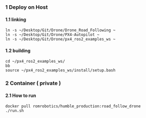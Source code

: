 ### 1 Deploy on Host

#### 1.1 linking 
```
ln -s ~/Desktop/Git/Drone/Drone_Road_Following ~
ln -s ~/Desktop/Git/Drone/PX4-Autopilot ~
ln -s ~/Desktop/Git/Drone/px4_ros2_examples_ws ~
```

#### 1.2 building
```
cd ~/px4_ros2_examples_ws/
bb
source ~/px4_ros2_examples_ws/install/setup.bash
```

### 2 Container ( private )

#### 2.1 How to run
```
docker pull romrobotics/humble_production:road_follow_drone
./run.sh
```